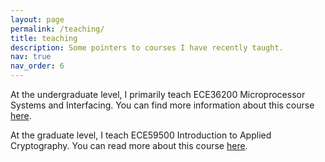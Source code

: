 ```yaml
---
layout: page
permalink: /teaching/
title: teaching
description: Some pointers to courses I have recently taught.
nav: true
nav_order: 6
---
```


At the undergraduate level, I primarily teach ECE36200 Microprocessor Systems and Interfacing. You can find more information about this course <a href="https://engineering.purdue.edu/ECE/Academics/Undergraduates/UGO/CourseInfo/courseInfo/UGO/nasaStudents/UGO?courseid=612&show=true&type=undergrad">here</a>.

At the graduate level, I teach ECE59500 Introduction to Applied Cryptography. You can read more about this course <a href="https://engineering.purdue.edu/ECE/Academics/Undergraduates/UGO/CourseInfo/courseInfo?courseid=832&show=true&type=grad">here</a>.

